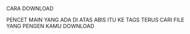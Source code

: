 CARA DOWNLOAD

PENCET MAIN YANG ADA DI ATAS ABIS ITU KE TAGS TERUS CARI FILE YANG PENGEN KAMU DOWNLOAD
